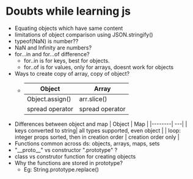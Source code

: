 # Doubts while learning js

- Equating objects which have same content
- limitations of object comparison using JSON.stringify()
- typeof(NaN) is number??
- NaN and Infinity are numbers?
- for...in and for...of difference?
  - for..in is for keys, best for objects.
  - for..of is for values, only for arrays, doesnt work for objects
- Ways to create copy of array, copy of object?
  - | Object | Array |
    | ------ | ----- |
    | Object.assign() | arr.slice() |
    | spread operator | spread operator |
- Differences between object and map
  | Object | Map |
  |--------| ---|
  | keys converted to string| all types supported, even object |
  | loop: integer props sorted, then in creation order | creation order only |
- Functions common across ds: objects, arrays, maps, sets
- "\_\_proto__" vs constructor ".prototype" ?
- class vs construtor function for creating objects
- Why the functions are stored in prototype?
  - Eg: String.prototype.replace()

